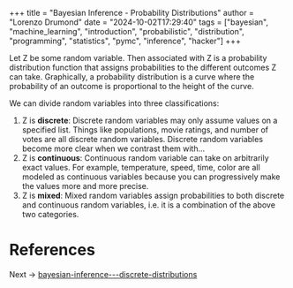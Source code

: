 +++
title = "Bayesian Inference - Probability Distributions"
author = "Lorenzo Drumond"
date = "2024-10-02T17:29:40"
tags = ["bayesian",  "machine_learning",  "introduction",  "probabilistic",  "distribution",  "programming",  "statistics",  "pymc",  "inference",  "hacker"]
+++



Let Z be some random variable. Then associated with Z is a probability distribution function that assigns probabilities to the different outcomes Z can take. Graphically, a probability distribution is a curve where the probability of an outcome is proportional to the height of the curve.

We can divide random variables into three classifications:

1. Z is **discrete**: Discrete random variables may only assume values on a specified list. Things like populations, movie ratings, and number of votes are all discrete random variables. Discrete random variables become more clear when we contrast them with...
2. Z is **continuous**: Continuous random variable can take on arbitrarily exact values. For example, temperature, speed, time, color are all modeled as continuous variables because you can progressively make the values more and more precise.
3. Z is **mixed**: Mixed random variables assign probabilities to both discrete and continuous random variables, i.e. it is a combination of the above two categories.

# References

Next -> [bayesian-inference---discrete-distributions](/wiki/bayesian-inference---discrete-distributions/)

